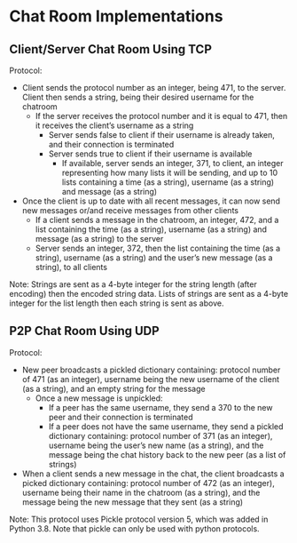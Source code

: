 # Chat Room Implementations

## Client/Server Chat Room Using TCP

Protocol:

* Client sends the protocol number as an integer, being 471, to the server. Client then sends a string, being their desired username for the chatroom
    * If the server receives the protocol number and it is equal to 471, then it receives the client’s username as a string
        * Server sends false to client if their username is already taken, and their connection is terminated
        * Server sends true to client if their username is available
            * If available, server sends an integer, 371, to client, an integer representing how many lists it will be sending, and up to 10 lists containing a time (as a string), username (as a string) and message (as a string) 
* Once the client is up to date with all recent messages, it can now send new messages or/and receive messages from other clients
    * If a client sends a message in the chatroom, an integer, 472, and a list containing the time (as a string), username (as a string) and message (as a string) to the server
    * Server sends an integer, 372, then the list containing the time (as a string), username (as a string) and the user’s new message (as a string), to all clients

Note: Strings are sent as a 4-byte integer for the string length (after encoding) then the encoded string data. Lists of strings are sent as a 4-byte integer for the list length then each string is sent as above. 

## P2P Chat Room Using UDP

Protocol:

* New peer broadcasts a pickled dictionary containing: protocol number of 471 (as an integer), username being the new username of the client (as a string), and an empty string for the message
    * Once a new message is unpickled:
        * If a peer has the same username, they send a 370 to the new peer and their connection is terminated
        * If a peer does not have the same username, they send a pickled dictionary containing: protocol number of 371 (as an integer), username being the user’s new name (as a string), and the message being the chat history back to the new peer (as a list of strings)
* When a client sends a new message in the chat, the client broadcasts a picked dictionary containing: protocol number of 472 (as an integer), username being their name in the chatroom (as a string), and the message being the new message that they sent (as a string)

Note: This protocol uses Pickle protocol version 5, which was added in Python 3.8. Note that pickle can only be used with python protocols.